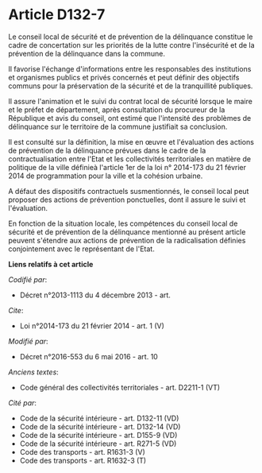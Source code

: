 # Article D132-7

Le conseil local de sécurité et de prévention de la délinquance constitue le cadre de concertation sur les priorités de la
lutte contre l'insécurité et de la prévention de la délinquance dans la commune. 

Il favorise l'échange d'informations entre les responsables des institutions et organismes publics et privés concernés et
peut définir des objectifs communs pour la préservation de la sécurité et de la tranquillité publiques. 

Il assure l'animation et le suivi du contrat local de sécurité lorsque le maire et le préfet de département, après
consultation du procureur de la République et avis du conseil, ont estimé que l'intensité des problèmes de délinquance sur le
territoire de la commune justifiait sa conclusion. 

Il est consulté sur la définition, la mise en œuvre et l'évaluation des actions de prévention de la délinquance prévues dans
le cadre de la contractualisation entre l'Etat et les collectivités territoriales en matière de politique de la ville
définieà l'article 1er de la loi n° 2014-173 du 21 février 2014 de programmation pour la ville et la cohésion urbaine. 

A défaut des dispositifs contractuels susmentionnés, le conseil local peut proposer des actions de prévention ponctuelles,
dont il assure le suivi et l'évaluation. 

En fonction de la situation locale, les compétences du conseil local de sécurité et de prévention de la délinquance mentionné
au présent article peuvent s'étendre aux actions de prévention de la radicalisation définies conjointement avec le
représentant de l'Etat.

**Liens relatifs à cet article**

_Codifié par_:

  - Décret n°2013-1113 du 4 décembre 2013 - art.

_Cite_:

  - Loi n°2014-173 du 21 février 2014 - art. 1 (V)

_Modifié par_:

  - Décret n°2016-553 du 6 mai 2016 - art. 10

_Anciens textes_:

  - Code général des collectivités territoriales - art. D2211-1 (VT)

_Cité par_:

  - Code de la sécurité intérieure - art. D132-11 (VD)
  - Code de la sécurité intérieure - art. D132-14 (VD)
  - Code de la sécurité intérieure - art. D155-9 (VD)
  - Code de la sécurité intérieure - art. R271-5 (VD)
  - Code des transports - art. R1631-3 (V)
  - Code des transports - art. R1632-3 (T)

